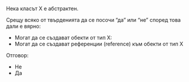 Нека класът X е абстрактен.

Срещу всяко от твърденията да се посочи “да” или “не” според
това дали е вярно:
- Могат да се създават обекти от тип X:
- Могат да се създават референции (reference) към обекти от тип X

Oтговор:
- Не
- Да